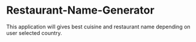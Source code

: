 # Restaurant-Name-Generator
This application will gives best cuisine and restaurant name depending on user selected country.
